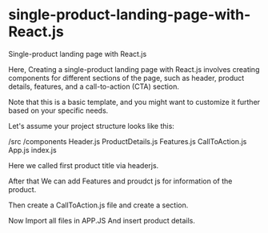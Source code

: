 # single-product-landing-page-with-React.js
Single-product landing page with React.js 


Here, 
Creating a single-product landing page with React.js involves creating components for different sections of the page, such as header, product details, features, and a call-to-action (CTA) section.

Note that this is a basic template, and you might want to customize it further based on your specific needs.

Let's assume your project structure looks like this:

/src
  /components
    Header.js
    ProductDetails.js
    Features.js
    CallToAction.js
  App.js
  index.js

Here we called first product title via headerjs.

After that We can add Features and proudct js for information of the product. 

Then create a CallToAction.js file and create a section.

Now Import all files in APP.JS And insert product details. 


